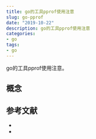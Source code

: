 ```yaml
---
title: go的工具pprof使用注意
slug: go-pprof
date: "2019-10-22"
description: go的工具pprof使用注意
categories: 
- go 
tags: 
- go 
---
```



go的工具pprof使用注意。
<!--more-->

## 概念

## 参考文献
- []()
- []()

